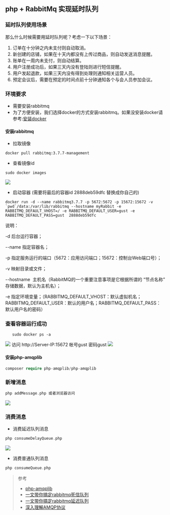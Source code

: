 ## php + RabbitMq 实现延时队列

### 延时队列使用场景

那么什么时候需要用延时队列呢？考虑一下以下场景：

1. 订单在十分钟之内未支付则自动取消。
2. 新创建的店铺，如果在十天内都没有上传过商品，则自动发送消息提醒。
3. 账单在一周内未支付，则自动结算。
4. 用户注册成功后，如果三天内没有登陆则进行短信提醒。
5. 用户发起退款，如果三天内没有得到处理则通知相关运营人员。
6. 预定会议后，需要在预定的时间点前十分钟通知各个与会人员参加会议。

### 环境要求
- 需要安装rabbitmq
- 为了方便安装，我们选择docker的方式安装rabbitmq。如果没安装docker请参考:[安装docker](https://www.runoob.com/docker/centos-docker-install.html) 

#### 安装rabbitmq
- 拉取镜像

```docker
docker pull rabbitmq:3.7.7-management
```
- 查看镜像id 

```docker
sudo docker images
```
![](https://upload-images.jianshu.io/upload_images/9930928-f710f0b7f31ad049.png)

- 启动容器 (需要将最后的容器id 2888deb59dfc 替换成你自己的)

```docker
docker run -d --name rabbitmq3.7.7 -p 5672:5672 -p 15672:15672 -v `pwd`/data:/var/lib/rabbitmq --hostname myRabbit -e RABBITMQ_DEFAULT_VHOST=/ -e RABBITMQ_DEFAULT_USER=gust -e RABBITMQ_DEFAULT_PASS=gust  2888deb59dfc
```
说明：

-d 后台运行容器；

--name 指定容器名；

-p 指定服务运行的端口（5672：应用访问端口；15672：控制台Web端口号）；

-v 映射目录或文件；

--hostname  主机名（RabbitMQ的一个重要注意事项是它根据所谓的 “节点名称” 存储数据，默认为主机名）；

-e 指定环境变量；（RABBITMQ_DEFAULT_VHOST：默认虚拟机名；RABBITMQ_DEFAULT_USER：默认的用户名；RABBITMQ_DEFAULT_PASS：默认用户名的密码）

### 查看容器运行成功

```docker
   sudo docker ps -a
```
![](https://upload-images.jianshu.io/upload_images/9930928-a734d94678df8625.png)
访问 http://Server-IP:15672 帐号gust 密码gust
![](https://upload-images.jianshu.io/upload_images/9930928-088465582d2d0669.png)

#### 安装php-amqplib
```php
composer require php-amqplib/php-amqplib
```

### 新增消息

```php
php addMessage.php 或者浏览器访问
```
![](https://upload-images.jianshu.io/upload_images/9930928-987c99058fef70b8.png)
### 消费消息
- 消费延迟队列消息

```php
php consumeDelayQueue.php
```
![](https://upload-images.jianshu.io/upload_images/9930928-b5b6e8a88a150520.png)

- 消费普通队列消息

```php
php consumeQueue.php
```

> 参考
> 
> -  [php-amqplib](https://github.com/php-amqplib/php-amqplib)
> -  [一文带你搞定rabbitmq死信队列](https://www.cnblogs.com/mfrank/p/11184929.html)
> -  [一文带你搞定rabbitmq延迟队列](https://www.cnblogs.com/mfrank/p/11260355.html)
> -  [深入理解AMQP协议](https://blog.csdn.net/weixin_37641832/article/details/83270778)


